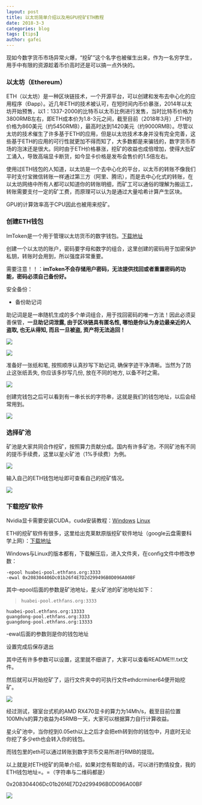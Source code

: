 ```yaml
---
layout: post
title: 以太坊简单介绍以及用GPU挖矿ETH教程
date: 2018-3-3
categories: blog
tags: [tips]
author: gafei
---
```


现如今数字货币市场异常火爆，“挖矿”这个名字也被催生出来，作为一名穷学生，用手中有限的资源趁着币价高时还是可以搞一点外快的。

### 以太坊（Ethereum）
ETH（以太坊）是一种区块链技术，一个开源平台，可以创建和发布去中心化的应用程序（Đapp）。近几年ETH的技术被认可，在短时间内币价暴涨，2014年以太坊开始预售，以1：1337-2000的比特币以太币比例进行发售，当时比特币价格为3800RMB左右，即ETH成本价为1.8-3元之间，截至目前（2018年3月）,ETH的价格为860美元（约5450RMB），最高时达到1420美元（约9000RMB）。尽管以太坊的技术催生了许多基于ETH的应用，但是以太坊技术本身并没有完全完善，这些基于ETH的应用的可行性就更加不得而知了，大多数都是来骗钱的，数字货币市场的泡沫还是很大。同时由于ETH价格暴涨，挖矿的收益也成倍增加，使得大批矿工涌入，导致高端显卡断货，如今显卡价格是发布会售价的1.5倍左右。

使用过ETH钱包的人知道，以太坊是一个去中心化的平台，以太币的转账不像我们平时支付宝微信转账一样通过第三方（阿里、腾讯），而是去中心化式的转账，在以太坊网络中所有人都可以知道你的转账明细，而矿工可以通俗的理解为搬运工，转账需要支付一定的矿工费，而原理可以认为是通过大量哈希计算产生区块。

GPU的计算效率高于CPU因此也被用来挖矿。

### 创建ETH钱包
ImToken是一个用于管理以太坊货币的数字钱包。[下载地址](https://token.im/)

创建一个以太坊的账户，密码要字母和数字的组合，这里创建的密码用于加密保护私钥，转账时会用到，所以强度非常重要。

需要注意！！：__imToken不会存储用户密码，无法提供找回或者重置密码的功能，密码必须自己备份好。__

安全备份：

+ 备份助记词

助记词是是一串随机生成的多个单词组合，用于找回密码的唯一方法！因此必须妥善保管，__一旦助记词泄露, 由于区块链具有匿名性, 哪怕是你认为身边最亲近的人盗取, 也无从得知, 而且一旦被盗, 资产将无法追回！__

![](http://oyvmbp6uy.bkt.clouddn.com/20180303_1.png)

![](http://oyvmbp6uy.bkt.clouddn.com/20180303_2.png)

准备好一张纸和笔, 按照顺序认真抄写下助记词, 确保字迹干净清晰。当然为了防止这张纸丢失, 你应该多抄写几份, 放在不同的地方, 以备不时之需。

![](http://oyvmbp6uy.bkt.clouddn.com/20180303_3.png)

创建完钱包之后可以看到有一串长长的字符串，这就是我们的钱包地址，以后会经常用到。

![](http://oyvmbp6uy.bkt.clouddn.com/20180303_4.png)

### 选择矿池
矿池是大家共同合作挖矿，按照算力贡献分成。国内有许多矿池，不同矿池有不同的提币手续费，这里以星火矿池（1%手续费）为例。

![](http://oyvmbp6uy.bkt.clouddn.com/20180303_5.png)

输入自己的ETH钱包地址即可查看自己的挖矿情况。

![](http://oyvmbp6uy.bkt.clouddn.com/20180303_6.png)

### 下载挖矿软件

Nvidia显卡需要安装CUDA，cuda安装教程：[Windows](http://blog.csdn.net/johinieli/article/details/76960112) [Linux](http://blog.csdn.net/autocyz/article/details/52299889)

ETH的挖矿软件有很多，这里给出克莱默原版挖矿软件地址（google云盘需要科学上网）：[下载地址](https://drive.google.com/drive/folders/0B69wv2iqszefdFZUV2toUG5HdlU)

Windows与Linux的版本都有，下载解压后，进入文件夹，在config文件中修改参数：
```
-epool huabei-pool.ethfans.org:3333
-ewal 0x208304406Dc01b26f4E7D2d299496B0D096A00BF
```
其中-epool后面的参数是矿池地址，星火矿池的矿池地址如下：
>     huabei-pool.ethfans.org:3333
    huabei-pool.ethfans.org:13333
    guangdong-pool.ethfans.org:3333
    guangdong-pool.ethfans.org:13333

-ewal后面的参数则是你的钱包地址

设置完成后保存退出

其中还有许多参数可以设置，这里就不细讲了，大家可以查看README!!!.txt文件。

然后就可以开始挖矿了，运行文件夹中的可执行文件ethdcrminer64便开始挖矿。

![](http://oyvmbp6uy.bkt.clouddn.com/20180303_7.png)

经过测试，寝室台式机的AMD RX470显卡的算力为14Mh/s，截至目前位置100Mh/s的算力收益为45RMB一天，大家可以根据算力自行计算收益。

星火矿池中，当你挖到0.05eth以上之后才会把eth转到你的钱包中，月底时无论你挖了多少eth也会转入你的钱包。

而钱包里的eth可以通过转账到数字货币交易所进行RMB的提现。

以上就是对ETH挖矿的简单介绍，如果对您有帮助的话，可以进行酌情投食，我的ETH钱包地址=。=（字符串与二维码都是）

0x208304406Dc01b26f4E7D2d299496B0D096A00BF

![](http://oyvmbp6uy.bkt.clouddn.com/20180303_8.png)